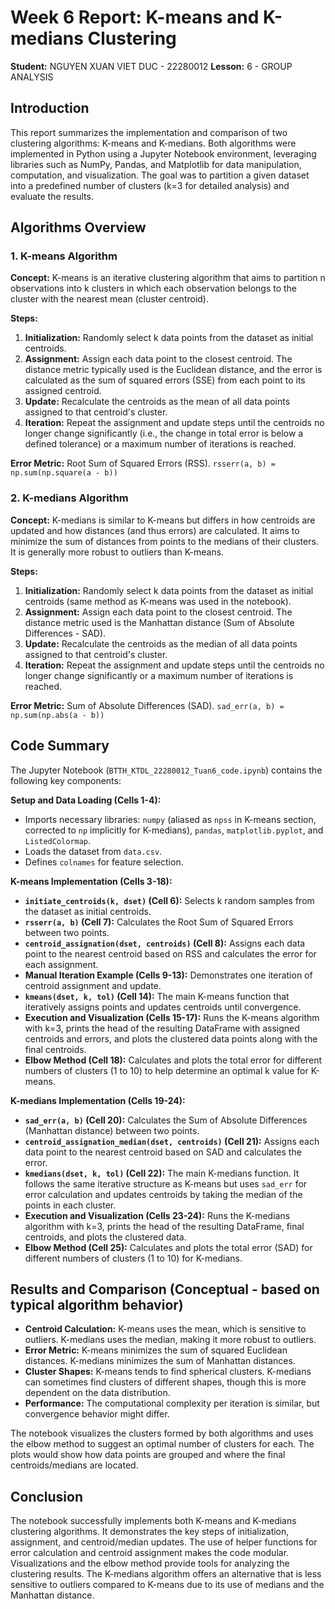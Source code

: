# Week 6 Report: K-means and K-medians Clustering

**Student:** NGUYEN XUAN VIET DUC - 22280012
**Lesson:** 6 - GROUP ANALYSIS

## Introduction

This report summarizes the implementation and comparison of two clustering algorithms: K-means and K-medians. Both algorithms were implemented in Python using a Jupyter Notebook environment, leveraging libraries such as NumPy, Pandas, and Matplotlib for data manipulation, computation, and visualization. The goal was to partition a given dataset into a predefined number of clusters (k=3 for detailed analysis) and evaluate the results.

## Algorithms Overview

### 1. K-means Algorithm

**Concept:**
K-means is an iterative clustering algorithm that aims to partition n observations into k clusters in which each observation belongs to the cluster with the nearest mean (cluster centroid).

**Steps:**
1.  **Initialization:** Randomly select k data points from the dataset as initial centroids.
2.  **Assignment:** Assign each data point to the closest centroid. The distance metric typically used is the Euclidean distance, and the error is calculated as the sum of squared errors (SSE) from each point to its assigned centroid.
3.  **Update:** Recalculate the centroids as the mean of all data points assigned to that centroid's cluster.
4.  **Iteration:** Repeat the assignment and update steps until the centroids no longer change significantly (i.e., the change in total error is below a defined tolerance) or a maximum number of iterations is reached.

**Error Metric:** Root Sum of Squared Errors (RSS).
   `rsserr(a, b) = np.sum(np.square(a - b))`

### 2. K-medians Algorithm

**Concept:**
K-medians is similar to K-means but differs in how centroids are updated and how distances (and thus errors) are calculated. It aims to minimize the sum of distances from points to the medians of their clusters. It is generally more robust to outliers than K-means.

**Steps:**
1.  **Initialization:** Randomly select k data points from the dataset as initial centroids (same method as K-means was used in the notebook).
2.  **Assignment:** Assign each data point to the closest centroid. The distance metric used is the Manhattan distance (Sum of Absolute Differences - SAD).
3.  **Update:** Recalculate the centroids as the median of all data points assigned to that centroid's cluster.
4.  **Iteration:** Repeat the assignment and update steps until the centroids no longer change significantly or a maximum number of iterations is reached.

**Error Metric:** Sum of Absolute Differences (SAD).
   `sad_err(a, b) = np.sum(np.abs(a - b))`

## Code Summary

The Jupyter Notebook (`BTTH_KTDL_22280012_Tuan6_code.ipynb`) contains the following key components:

**Setup and Data Loading (Cells 1-4):**
*   Imports necessary libraries: `numpy` (aliased as `npss` in K-means section, corrected to `np` implicitly for K-medians), `pandas`, `matplotlib.pyplot`, and `ListedColormap`.
*   Loads the dataset from `data.csv`.
*   Defines `colnames` for feature selection.

**K-means Implementation (Cells 3-18):**
*   **`initiate_centroids(k, dset)` (Cell 6):** Selects k random samples from the dataset as initial centroids.
*   **`rsserr(a, b)` (Cell 7):** Calculates the Root Sum of Squared Errors between two points.
*   **`centroid_assignation(dset, centroids)` (Cell 8):** Assigns each data point to the nearest centroid based on RSS and calculates the error for each assignment.
*   **Manual Iteration Example (Cells 9-13):** Demonstrates one iteration of centroid assignment and update.
*   **`kmeans(dset, k, tol)` (Cell 14):** The main K-means function that iteratively assigns points and updates centroids until convergence.
*   **Execution and Visualization (Cells 15-17):** Runs the K-means algorithm with k=3, prints the head of the resulting DataFrame with assigned centroids and errors, and plots the clustered data points along with the final centroids.
*   **Elbow Method (Cell 18):** Calculates and plots the total error for different numbers of clusters (1 to 10) to help determine an optimal k value for K-means.

**K-medians Implementation (Cells 19-24):**
*   **`sad_err(a, b)` (Cell 20):** Calculates the Sum of Absolute Differences (Manhattan distance) between two points.
*   **`centroid_assignation_median(dset, centroids)` (Cell 21):** Assigns each data point to the nearest centroid based on SAD and calculates the error.
*   **`kmedians(dset, k, tol)` (Cell 22):** The main K-medians function. It follows the same iterative structure as K-means but uses `sad_err` for error calculation and updates centroids by taking the median of the points in each cluster.
*   **Execution and Visualization (Cells 23-24):** Runs the K-medians algorithm with k=3, prints the head of the resulting DataFrame, final centroids, and plots the clustered data.
*   **Elbow Method (Cell 25):** Calculates and plots the total error (SAD) for different numbers of clusters (1 to 10) for K-medians.

## Results and Comparison (Conceptual - based on typical algorithm behavior)

*   **Centroid Calculation:** K-means uses the mean, which is sensitive to outliers. K-medians uses the median, making it more robust to outliers.
*   **Error Metric:** K-means minimizes the sum of squared Euclidean distances. K-medians minimizes the sum of Manhattan distances.
*   **Cluster Shapes:** K-means tends to find spherical clusters. K-medians can sometimes find clusters of different shapes, though this is more dependent on the data distribution.
*   **Performance:** The computational complexity per iteration is similar, but convergence behavior might differ.

The notebook visualizes the clusters formed by both algorithms and uses the elbow method to suggest an optimal number of clusters for each. The plots would show how data points are grouped and where the final centroids/medians are located.

## Conclusion

The notebook successfully implements both K-means and K-medians clustering algorithms. It demonstrates the key steps of initialization, assignment, and centroid/median updates. The use of helper functions for error calculation and centroid assignment makes the code modular. Visualizations and the elbow method provide tools for analyzing the clustering results. The K-medians algorithm offers an alternative that is less sensitive to outliers compared to K-means due to its use of medians and the Manhattan distance.
